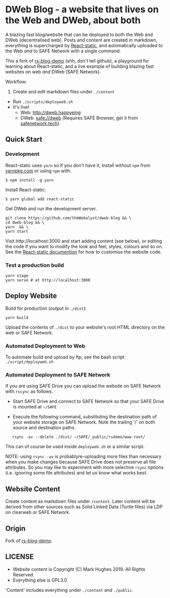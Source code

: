 # DWeb Blog - a website that lives on the Web and DWeb, about both

A blazing fast blog/website that can be deployed to both the Web and DWeb (decentralised web). Posts and content are created in markdown, everything is supercharged by [React-static](https://github.com/nozzle/react-static), and automatically uploaded to the Web *and* to SAFE Network with a single command.

This a fork of [rs-blog-demo](https://github.com/theWebalyst/rs-blog-demo) (shh, don't tell github), a playground for learning about React-static, and a live example of building blazing fast websites on web *and* DWeb (SAFE Network).

Workflow:

1. Create and edit markdown files under `./content`
 - Run `./scripts/deployweb.sh`
 - It's live!
    * Web:  http://dweb.happyeing
    * DWeb: [safe://dweb](safe://dweb) (Requires SAFE Browser, get it from [safenetwork.tech](https://safenetwork.tech)).

## Quick Start

### Development

React-static uses `yarn` so if you don't have it, install without `npm` from [yarnpkg.com](https://yarnpkg.com) or using `npm` with:
```
$ npm install -g yarn
```

Install React-static:
```
$ yarn global add react-static
```
Get DWeb and run the development server.
```
git clone https://github.com/theWebalyst/dweb-blog && \
cd dweb-blog && \
yarn  && \
yarn start
```

Visit http://localhost:3000 and start adding content (see below), or editing the code if you want to modify the look and feel, styles, colours and so on. See the [React-static documention](https://github.com/nozzle/react-static#react-static) for how to customise the website code.

### Test a production build

```
yarn stage
yarn serve # at http://localhost:3000
```

## Deploy Website

Build for production (output in `./dist`):

```
yarn build
```
Upload the contents of `./dist` to your website's root HTML directory on the web or SAFE Network.

### Automated Deployment to Web

To automate build and upload by ftp, see the bash script `./script/deployweb.sh`

### Automated Deployment to SAFE Network

If you are using SAFE Drive you can upload the website on SAFE Network with `rscync` as follows.

- Start SAFE Drive and connect to SAFE Network so that your SAFE Drive is mounted at `~/SAFE`

- Execute the following command, substituting the destination path of your website storage on SAFE Network. Note the trailing '/' on both source and destination paths.

```
   rsync -av --delete ./dist/ ~/SAFE/_public/rsdemo/www-root/
```
This can of course be used inside `deployweb.sh` or a similar script.

NOTE: using `rsync -av` is probablyre-uploading more files than necessary when you make changes because SAFE Drive does not preserve all file attributes. So you may like to experiment with more selective `rsync` options (i.e. ignoring some file attributes) and let us know what works best.

## Website Content

Create content as markdown files under `/content`. Later content will be derived from other sources such as Solid Linked Data (Turtle files) via LDP on clearweb or SAFE Network.

## Origin

Fork of [rs-blog-demo](https://github.com/theWebalyst/rs-blog-demo).

## LICENSE

- Website content is Copyright (C) Mark Hughes 2019. All Rights Reserved. 
- Everything else is GPL3.0

'Content' includes everything under `./content` and `./public`.